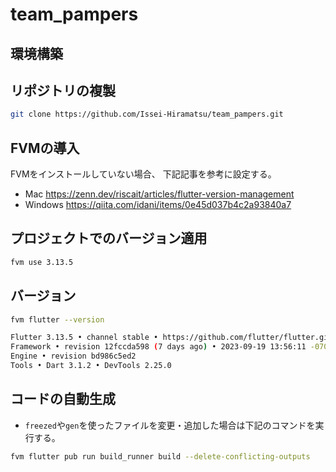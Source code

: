 # team_pampers

## 環境構築

## リポジトリの複製
```bash
git clone https://github.com/Issei-Hiramatsu/team_pampers.git
```


## FVMの導入
FVMをインストールしていない場合、 下記記事を参考に設定する。

* Mac https://zenn.dev/riscait/articles/flutter-version-management
* Windows https://qiita.com/idani/items/0e45d037b4c2a93840a7

## プロジェクトでのバージョン適用
```bash
fvm use 3.13.5
```


## バージョン
```bash
fvm flutter --version

Flutter 3.13.5 • channel stable • https://github.com/flutter/flutter.git
Framework • revision 12fccda598 (7 days ago) • 2023-09-19 13:56:11 -0700
Engine • revision bd986c5ed2
Tools • Dart 3.1.2 • DevTools 2.25.0
```

## コードの自動生成
- `freezed`や`gen`を使ったファイルを変更・追加した場合は下記のコマンドを実行する。
```bash
fvm flutter pub run build_runner build --delete-conflicting-outputs

```
